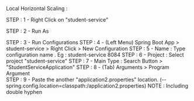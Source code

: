 Local Horizontal Scaling : 

STEP : 1 - Right Click on "student-service"

STEP : 2 - Run As

STEP : 3 - Run Configurations
STEP : 4 - (Left Menu) Spring Boot App > student-service > Right Click > New Configuration 
STEP : 5 - Name      : Type configuration name . Eg : student-service 8084
STEP : 6 - Project   : Select project "student-service"
STEP : 7 - Main Type : Search Button > "StudentServiceApplication"
STEP : 8 - (Tab) Arguments > Program Argument  
STEP : 9 - Paste the another "application2.properties" location. (--spring.config.location=classpath:/application2.properties)
NOTE : Including double hyphen
